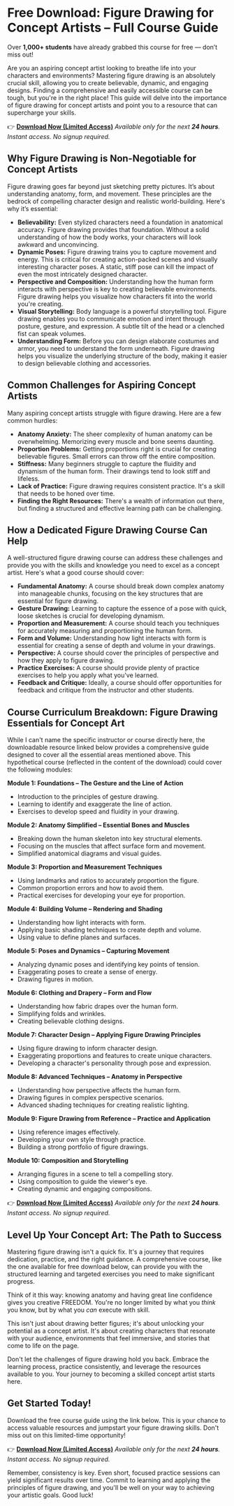 # Free Download: Figure Drawing for Concept Artists – Full Course Guide

Over **1,000+ students** have already grabbed this course for free — don’t miss out!

Are you an aspiring concept artist looking to breathe life into your characters and environments? Mastering figure drawing is an absolutely crucial skill, allowing you to create believable, dynamic, and engaging designs. Finding a comprehensive and easily accessible course can be tough, but you're in the right place! This guide will delve into the importance of figure drawing for concept artists and point you to a resource that can supercharge your skills.

👉 [**Download Now (Limited Access)**](https://udemywork.com/figure-drawing-for-concept-artists)
_Available only for the next **24 hours**. Instant access. No signup required._

## Why Figure Drawing is Non-Negotiable for Concept Artists

Figure drawing goes far beyond just sketching pretty pictures. It’s about understanding anatomy, form, and movement. These principles are the bedrock of compelling character design and realistic world-building. Here's why it’s essential:

*   **Believability:** Even stylized characters need a foundation in anatomical accuracy. Figure drawing provides that foundation. Without a solid understanding of how the body works, your characters will look awkward and unconvincing.
*   **Dynamic Poses:** Figure drawing trains you to capture movement and energy. This is critical for creating action-packed scenes and visually interesting character poses. A static, stiff pose can kill the impact of even the most intricately designed character.
*   **Perspective and Composition:** Understanding how the human form interacts with perspective is key to creating believable environments. Figure drawing helps you visualize how characters fit into the world you're creating.
*   **Visual Storytelling:** Body language is a powerful storytelling tool. Figure drawing enables you to communicate emotion and intent through posture, gesture, and expression. A subtle tilt of the head or a clenched fist can speak volumes.
*   **Understanding Form:** Before you can design elaborate costumes and armor, you need to understand the form underneath. Figure drawing helps you visualize the underlying structure of the body, making it easier to design believable clothing and accessories.

## Common Challenges for Aspiring Concept Artists

Many aspiring concept artists struggle with figure drawing. Here are a few common hurdles:

*   **Anatomy Anxiety:** The sheer complexity of human anatomy can be overwhelming. Memorizing every muscle and bone seems daunting.
*   **Proportion Problems:** Getting proportions right is crucial for creating believable figures. Small errors can throw off the entire composition.
*   **Stiffness:** Many beginners struggle to capture the fluidity and dynamism of the human form. Their drawings tend to look stiff and lifeless.
*   **Lack of Practice:** Figure drawing requires consistent practice. It's a skill that needs to be honed over time.
*   **Finding the Right Resources:** There's a wealth of information out there, but finding a structured and effective learning path can be challenging.

## How a Dedicated Figure Drawing Course Can Help

A well-structured figure drawing course can address these challenges and provide you with the skills and knowledge you need to excel as a concept artist. Here's what a good course should cover:

*   **Fundamental Anatomy:** A course should break down complex anatomy into manageable chunks, focusing on the key structures that are essential for figure drawing.
*   **Gesture Drawing:** Learning to capture the essence of a pose with quick, loose sketches is crucial for developing dynamism.
*   **Proportion and Measurement:** A course should teach you techniques for accurately measuring and proportioning the human form.
*   **Form and Volume:** Understanding how light interacts with form is essential for creating a sense of depth and volume in your drawings.
*   **Perspective:** A course should cover the principles of perspective and how they apply to figure drawing.
*   **Practice Exercises:** A course should provide plenty of practice exercises to help you apply what you've learned.
*   **Feedback and Critique:** Ideally, a course should offer opportunities for feedback and critique from the instructor and other students.

## Course Curriculum Breakdown: Figure Drawing Essentials for Concept Art

While I can't name the specific instructor or course directly here, the downloadable resource linked below provides a comprehensive guide designed to cover all the essential areas mentioned above. This hypothetical course (reflected in the content of the download) could cover the following modules:

**Module 1: Foundations – The Gesture and the Line of Action**

*   Introduction to the principles of gesture drawing.
*   Learning to identify and exaggerate the line of action.
*   Exercises to develop speed and fluidity in your drawing.

**Module 2: Anatomy Simplified – Essential Bones and Muscles**

*   Breaking down the human skeleton into key structural elements.
*   Focusing on the muscles that affect surface form and movement.
*   Simplified anatomical diagrams and visual guides.

**Module 3: Proportion and Measurement Techniques**

*   Using landmarks and ratios to accurately proportion the figure.
*   Common proportion errors and how to avoid them.
*   Practical exercises for developing your eye for proportion.

**Module 4: Building Volume – Rendering and Shading**

*   Understanding how light interacts with form.
*   Applying basic shading techniques to create depth and volume.
*   Using value to define planes and surfaces.

**Module 5: Poses and Dynamics – Capturing Movement**

*   Analyzing dynamic poses and identifying key points of tension.
*   Exaggerating poses to create a sense of energy.
*   Drawing figures in motion.

**Module 6: Clothing and Drapery – Form and Flow**

*   Understanding how fabric drapes over the human form.
*   Simplifying folds and wrinkles.
*   Creating believable clothing designs.

**Module 7: Character Design – Applying Figure Drawing Principles**

*   Using figure drawing to inform character design.
*   Exaggerating proportions and features to create unique characters.
*   Developing a character's personality through pose and expression.

**Module 8: Advanced Techniques – Anatomy in Perspective**

*   Understanding how perspective affects the human form.
*   Drawing figures in complex perspective scenarios.
*   Advanced shading techniques for creating realistic lighting.

**Module 9: Figure Drawing from Reference – Practice and Application**

*   Using reference images effectively.
*   Developing your own style through practice.
*   Building a strong portfolio of figure drawings.

**Module 10: Composition and Storytelling**

*   Arranging figures in a scene to tell a compelling story.
*   Using composition to guide the viewer's eye.
*   Creating dynamic and engaging compositions.

👉 [**Download Now (Limited Access)**](https://udemywork.com/figure-drawing-for-concept-artists)
_Available only for the next **24 hours**. Instant access. No signup required._

## Level Up Your Concept Art: The Path to Success

Mastering figure drawing isn't a quick fix. It's a journey that requires dedication, practice, and the right guidance. A comprehensive course, like the one available for free download below, can provide you with the structured learning and targeted exercises you need to make significant progress.

Think of it this way: knowing anatomy and having great line confidence gives you creative FREEDOM. You're no longer limited by what you *think* you know, but by what you *can* execute with skill.

This isn't just about drawing better figures; it's about unlocking your potential as a concept artist. It's about creating characters that resonate with your audience, environments that feel immersive, and stories that come to life on the page.

Don't let the challenges of figure drawing hold you back. Embrace the learning process, practice consistently, and leverage the resources available to you. Your journey to becoming a skilled concept artist starts here.

## Get Started Today!

Download the free course guide using the link below. This is your chance to access valuable resources and jumpstart your figure drawing skills. Don't miss out on this limited-time opportunity!

👉 [**Download Now (Limited Access)**](https://udemywork.com/figure-drawing-for-concept-artists)
_Available only for the next **24 hours**. Instant access. No signup required._

Remember, consistency is key. Even short, focused practice sessions can yield significant results over time. Commit to learning and applying the principles of figure drawing, and you'll be well on your way to achieving your artistic goals. Good luck!
